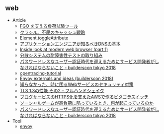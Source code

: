 ## web

+ Article
    + [FGO を支える負荷試験ツール](https://medium.com/shiguredo/fgo-%E3%81%AB%E6%8E%A1%E7%94%A8%E3%81%95%E3%82%8C%E3%81%9F%E8%B2%A0%E8%8D%B7%E8%A9%A6%E9%A8%93%E3%83%84%E3%83%BC%E3%83%AB-2fa3de337e20)
    + [クラシル、不屈のキャッシュ戦略](https://tech.dely.jp/entry/2018/07/23/151137)
    + [Element.toggleAttribute](https://blog.jxck.io/entries/2018-07-20/toggle-attribute.html?utm_content=bufferc5ba0&utm_medium=social&utm_source=twitter.com&utm_campaign=buffer)
    + [アプリケーションエンジニアが知るべきDNSの基本](https://speakerdeck.com/mamy1326/basics-of-dns-that-application-engineers-should-know-1)
    + [Inside look at modern web browser (part 1)](https://developers.google.com/web/updates/2018/09/inside-browser-part1)
    + [分散システムの耐障害性テストの取り組み](https://blog.cybozu.io/entry/2018/09/06/080000)
    + [パスワードレスなユーザー認証時代を迎えるためにサービス開発者がしなければならないこと - builderscon tokyo 2018](https://speakerdeck.com/ritou/ritou-user-authn-builderscon-tokyo-2018)
    + [opentracing-tutorial](https://github.com/yurishkuro/opentracing-tutorial)
    + [Envoy externals and ideas (builderscon 2018)](https://speakerdeck.com/seikoudoku2000/envoy-externals-and-ideas-builderscon-2018)
    + [知らなかった、時に困るWebサービスのセキュリティ対策](https://speakerdeck.com/tnmt/where-do-we-start-with-information-security)
    + [TLS 1.3の性能 その2 – フルハンドシェイク](https://www.wolfssl.jp/wolfblog/2018/06/01/tls-1-3performance2/)
    + [ブログサービスのHTTPS化を支えたAWSで作るピタゴラスイッチ](https://speakerdeck.com/aereal/the-construction-of-large-scale-tls-certificates-management-system-with-aws)
    + [ソーシャルゲームが高負荷に陥っているとき、何が起こっているのか](https://speakerdeck.com/takihito/sosiyarugemugagao-fu-he-nixian-tuteirutoki-he-gaqi-kotuteirufalseka)
    + [パスワードレスなユーザー認証時代を迎えるためにサービス開発者がしなければならないこと - builderscon tokyo 2018](https://speakerdeck.com/ritou/ritou-user-authn-builderscon-tokyo-2018)
+ Tool
    + [envoy](https://github.com/envoyproxy/envoy)
